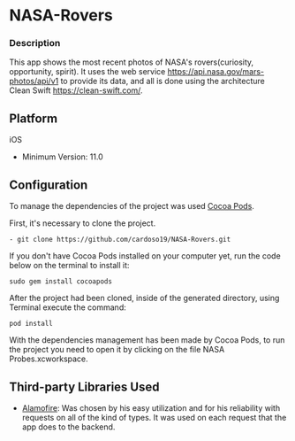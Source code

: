 # NASA-Rovers
### Description
This app shows the most recent photos of NASA's rovers(curiosity, opportunity, spirit). It uses the web service https://api.nasa.gov/mars-photos/api/v1 to provide its data, and all is done using the architecture Clean Swift https://clean-swift.com/.

## Platform
iOS
- Minimum Version: 11.0

## Configuration
To manage the dependencies of the project was used [Cocoa Pods](https://cocoapods.org/).

First, it's necessary to clone the project.

`- git clone https://github.com/cardoso19/NASA-Rovers.git`

If you don't have Cocoa Pods installed on your computer yet, run the code below on the terminal to install it:

`sudo gem install cocoapods`

After the project had been cloned, inside of the generated directory, using Terminal execute the command:

`pod install`

With the dependencies management has been made by Cocoa Pods, to run the project you need to open it by clicking on the file NASA Probes.xcworkspace.

## Third-party Libraries Used
- [Alamofire](https://github.com/Alamofire/Alamofire): Was chosen by his easy utilization and for his reliability with requests on all of the kind of types. It was used on each request that the app does to the backend.
